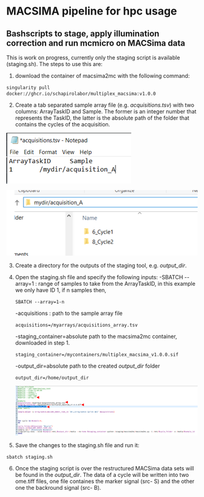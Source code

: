 # MACSIMA pipeline for hpc usage
## Bashscripts to stage, apply illumination correction and run mcmicro on MACSima data

This is work on progress, currently only the staging script is available (staging.sh).  The steps to use this are:
1. download the container of macsima2mc with the following command:
``` 
singularity pull docker://ghcr.io/schapirolabor/multiplex_macsima:v1.0.0
```
2. Create a tab separated sample array file (e.g. *acquisitions.tsv*) with two columns: ArrayTaskID and Sample.  The former is an integer number that represents the TaskID, the latter is the absolute path of the folder that contains the cycles of the acquisition.

![Screenshot of the sample array file](https://github.com/SchapiroLabor/macsima_pipeline/blob/main/figs/sample_array_tsv_example.PNG)

![Screenshot of cycles inside acquisition_A](https://github.com/SchapiroLabor/macsima_pipeline/blob/main/figs/acquisition_A.png?raw=true)


3. Create a directory for the outputs of the staging tool, e.g. *output_dir*.  
4. Open the staging.sh file and specify the following inputs:
    -SBATCH --array=1 : range of samples to take from the ArrayTaskID, in this example we only have ID 1, if n samples then,
    ``` 
    SBATCH --array=1-n
    ``` 
    -acquisitions : path to the sample array file
    ``` 
    acquisitions=/myarrays/acquisitions_array.tsv
    ``` 
    -staging_container=absolute path to the macsima2mc container, downloaded in step 1.
    ``` 
    staging_container=/mycontainers/multiplex_macsima_v1.0.0.sif
    ``` 
    -output_dir=absolute path to the created *output_dir* folder
    ``` 
    output_dir=/home/output_dir
    ``` 
    ![Screenshot of staging.sh](https://github.com/SchapiroLabor/macsima_pipeline/blob/main/figs/staging_sh_screenshot.PNG?raw=true)

5. Save the changes to the staging.sh file and run it:
``` 
sbatch staging.sh
``` 
6. Once the staging script is over the restructured MACSima data sets will be found in the *output_dir*.  The data of a cycle will be written into two ome.tiff files, one file containes the marker signal (src- S) and the other one the backround signal (src- B).




